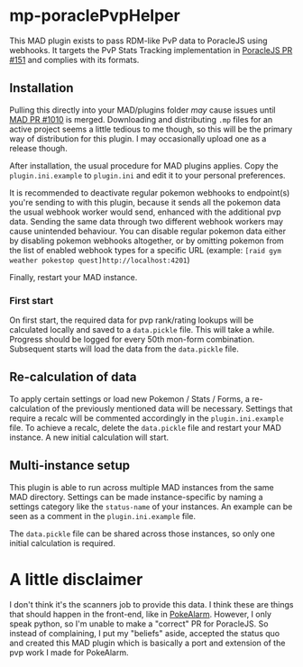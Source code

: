 # mp-poraclePvpHelper
This MAD plugin exists to pass RDM-like PvP data to PoracleJS using webhooks. It targets the PvP Stats Tracking implementation in
[PoracleJS PR #151](https://github.com/KartulUdus/PoracleJS/pull/151) and complies with its formats.

## Installation
Pulling this directly into your MAD/plugins folder *may* cause issues until [MAD PR #1010](https://github.com/Map-A-Droid/MAD/pull/1010)
is merged. Downloading and distributing `.mp` files for an active project seems a little tedious to me though, so this will be the primary
way of distribution for this plugin. I may occasionally upload one as a release though.

After installation, the usual procedure for MAD plugins applies. Copy the `plugin.ini.example` to `plugin.ini` and edit it to your personal preferences.

It is recommended to deactivate regular pokemon webhooks to endpoint(s) you're sending to with this plugin, because it sends all the pokemon
data the usual webhook worker would send, enhanced with the additional pvp data. Sending the same data through two different webhook
workers may cause unintended behaviour. You can disable regular pokemon data either by disabling pokemon webhooks
altogether, or by omitting pokemon from the list of enabled webhook types for a specific URL (example: `[raid gym weather pokestop quest]http://localhost:4201`)

Finally, restart your MAD instance.

### First start
On first start, the required data for pvp rank/rating lookups will be calculated locally and saved to a `data.pickle` file. This will take a while.
Progress should be logged for every 50th mon-form combination. Subsequent starts will load the data from the `data.pickle` file.

## Re-calculation of data
To apply certain settings or load new Pokemon / Stats / Forms, a re-calculation of the previously mentioned data will be necessary. Settings that require a recalc
will be commented accordingly in the `plugin.ini.example` file.
To achieve a recalc, delete the `data.pickle` file and restart your MAD instance. A new initial calculation will start.

## Multi-instance setup
This plugin is able to run across multiple MAD instances from the same MAD directory. Settings can be made instance-specific by naming a settings category
like the `status-name` of your instances. An example can be seen as a comment in the `plugin.ini.example` file.

The `data.pickle` file can be shared across those instances, so only one initial calculation is required.

# A little disclaimer
I don't think it's the scanners job to provide this data. I think these are things that should happen in the front-end, like in
[PokeAlarm](https://github.com/pokealarm/pokealarm). However, I only speak python, so I'm unable to make a "correct" PR for PoracleJS. So instead
of complaining, I put my "beliefs" aside, accepted the status quo and created this MAD plugin which is basically a port and extension of the pvp work
I made for PokeAlarm.
